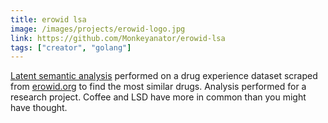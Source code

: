 ```yaml
---
title: erowid lsa
image: /images/projects/erowid-logo.jpg
link: https://github.com/Monkeyanator/erowid-lsa
tags: ["creator", "golang"]
---
```


[Latent semantic analysis](https://en.wikipedia.org/wiki/Latent_semantic_analysis) performed on a drug experience dataset scraped from [erowid.org](https://erowid.org/) to find the most similar drugs. Analysis performed for a research project. Coffee and LSD have more in common than you might have thought.